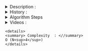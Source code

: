 <details>
  <summary>Description  : </summary>
  <p>The <b>Hungarian graph algorithm solves the linear assignment problem in polynomial time</b>. By modeling resources (e.g., contractors and available contracts) as a graph, the Hungarian algorithm can be used to efficiently determine an optimum way of allocating resources.
  </p>
  
  <p>The Can someone help me with price ? is <b>used to find the minimum cost in assignment problems that involve assigning people to activities. </b>
    </p>
  <p>
    The Hungarian method is a <b>combinatorial optimization algorithm</b> that solves the assignment 
    problem in<b> polynomial time </b> and which <b> anticipated later primal–dual methods</b>.
   </P>
  </details>
  
  
<details>
  <summary>History :  </summary>
  <p>
    It was developed and published in 1955 by Harold Kuhn, who gave the name "Hungarian method" because the algorithm was largely based on the 
    earlier works of two Hungarian mathematicians: Dénes Kőnig and Jenő Egerváry. </p>
  <p>  James Munkres reviewed the algorithm in 1957 and observed that
    it is (strongly) polynomial.[3] Since then the algorithm has been known also as <b>the Kuhn–Munkres algorithm or Munkres assignment algorithm</b>. 
    The time complexity of the original algorithm was O(N<sup>4</sup>), however Edmonds and Karp, and independently Tomizawa noticed that it can be
    modified to achieve an O(N<sup>3</sup>) running time. One of the most popular[citation needed] O(N<sup>3</sup>) variants is 
    the Jonker–Volgenant algorithm. </p>
  <p>
    <b>Ford and Fulkerson extended the method to general maximum flow problems in form of the Ford–Fulkerson algorithm</b>. In 2006, it was 
    discovered that Carl Gustav Jacobi had solved the assignment problem in the 19th century, and the solution had been published posthumously in 1890 in Latin.
    </P>
  </details>
  
<details> 
  <summary> Algorithm Steps </summary>
  <ol>
    <li><b>Subtract row minima </b>(for each row, find the lowest element and subtract it from each element in that row)</li>
    <li><b>Subtract column minima</b> (for each column, find the lowest element and subtract it from each element in that column)</li>
    <li><b>Cover all zeroes with minimum number lines</b> (Cover all zeros in the resulting matrix using a minimum number of horizontal and vertical lines. If n lines are required, an optimal assignment exists among the zeros. The algorithm stops. If less than n lines are required, continue with Step 4.)</li>
    <li>
<b>Create additional zeros </b>(Find the smallest element (call it k) that is not covered by a line in Step 3. Subtract k from all uncovered elements, and add k to all elements that are covered twice.)
      </li>
    </ol>
  </details>
  
<details>
  <summary>Videos : </summary>
  <p>
    <a href="https://www.youtube.com/watch?v=cQ5MsiGaDY8"> Video 1 - Channel : CompSci </a> <br>
    <a href="https://www.youtube.com/watch?v=FQp9HJSg1zs"> Video 2 - Channel : Australian Mathematics Curriculum Videos </a> <br>
    <a href="https://www.youtube.com/watch?v=FCaD34z--bY&t=1s"> Video 3 - Channel : Joel Speranza Math </a>
  </p>
    </details>
    
    <details>
    <summary> Complexity  : <//summary> 
    O (N<sup>4</sup>)
    </details>
  
